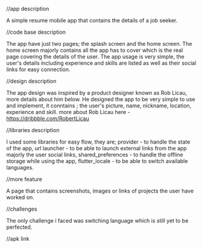 //app description

A simple resume mobile app that contains the details of a job seeker.

//code base description

The app have just two pages; the splash screen and the home screen.
The home screen majorly contains all the app has to cover which is the real page covering the details of the user.
The app usage is very simple, the user's details including experience and skills are listed as well as their social links for easy connection.

//design description

The app design was inspired by a product designer known as Rob Licau, more details about him below.
He designed the app to be very simple to use and implement, it conntains ; the user's picture, name, nickname, location, experience and skill.
more about Rob Licau here - https://dribbble.com/RobertLicau

//libraries description

I used some libraries for easy flow, they are; 
provider - to handle the state of the app,
url launcher - to be able to launch external links from the app majorly the user social links,
shared_preferences - to handle the offline storage while using the app,
flutter_locale - to be able to switch available languages.

//more feature

A page that contains screenshots, images or links of projects the user have worked on. 

//challenges

The only challenge i faced was switching language which is still yet to be perfected.

//apk link
